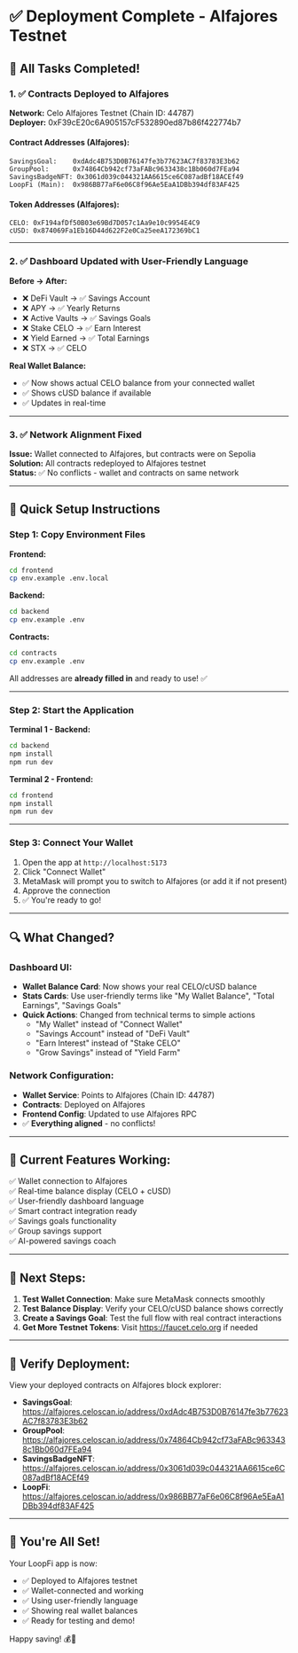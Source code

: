 # ✅ Deployment Complete - Alfajores Testnet

## 🎉 All Tasks Completed!

### 1. ✅ Contracts Deployed to Alfajores

**Network:** Celo Alfajores Testnet (Chain ID: 44787)  
**Deployer:** 0xF39cE20c6A905157cF532890ed87b86f422774b7

#### Contract Addresses (Alfajores):
```
SavingsGoal:    0xdAdc4B753D0B76147fe3b77623AC7f83783E3b62
GroupPool:      0x74864Cb942cf73aFABc9633438c1Bb060d7FEa94
SavingsBadgeNFT: 0x3061d039c044321AA6615ce6C087adBf18ACEf49
LoopFi (Main):  0x986BB77aF6e06C8f96Ae5EaA1DBb394df83AF425
```

#### Token Addresses (Alfajores):
```
CELO: 0xF194afDf50B03e69Bd7D057c1Aa9e10c9954E4C9
cUSD: 0x874069Fa1Eb16D44d622F2e0Ca25eeA172369bC1
```

---

### 2. ✅ Dashboard Updated with User-Friendly Language

**Before → After:**
- ❌ DeFi Vault → ✅ Savings Account
- ❌ APY → ✅ Yearly Returns
- ❌ Active Vaults → ✅ Savings Goals
- ❌ Stake CELO → ✅ Earn Interest
- ❌ Yield Earned → ✅ Total Earnings
- ❌ STX → ✅ CELO

**Real Wallet Balance:**
- ✅ Now shows actual CELO balance from your connected wallet
- ✅ Shows cUSD balance if available
- ✅ Updates in real-time

---

### 3. ✅ Network Alignment Fixed

**Issue:** Wallet connected to Alfajores, but contracts were on Sepolia  
**Solution:** All contracts redeployed to Alfajores testnet  
**Status:** ✅ No conflicts - wallet and contracts on same network

---

## 📝 Quick Setup Instructions

### Step 1: Copy Environment Files

**Frontend:**
```bash
cd frontend
cp env.example .env.local
```

**Backend:**
```bash
cd backend
cp env.example .env
```

**Contracts:**
```bash
cd contracts
cp env.example .env
```

All addresses are **already filled in** and ready to use! ✅

---

### Step 2: Start the Application

**Terminal 1 - Backend:**
```bash
cd backend
npm install
npm run dev
```

**Terminal 2 - Frontend:**
```bash
cd frontend
npm install
npm run dev
```

---

### Step 3: Connect Your Wallet

1. Open the app at `http://localhost:5173`
2. Click "Connect Wallet"
3. MetaMask will prompt you to switch to Alfajores (or add it if not present)
4. Approve the connection
5. ✅ You're ready to go!

---

## 🔍 What Changed?

### Dashboard UI:
- **Wallet Balance Card**: Now shows your real CELO/cUSD balance
- **Stats Cards**: Use user-friendly terms like "My Wallet Balance", "Total Earnings", "Savings Goals"
- **Quick Actions**: Changed from technical terms to simple actions
  - "My Wallet" instead of "Connect Wallet"
  - "Savings Account" instead of "DeFi Vault"
  - "Earn Interest" instead of "Stake CELO"
  - "Grow Savings" instead of "Yield Farm"

### Network Configuration:
- **Wallet Service**: Points to Alfajores (Chain ID: 44787)
- **Contracts**: Deployed on Alfajores
- **Frontend Config**: Updated to use Alfajores RPC
- ✅ **Everything aligned** - no conflicts!

---

## 🎯 Current Features Working:

✅ Wallet connection to Alfajores  
✅ Real-time balance display (CELO + cUSD)  
✅ User-friendly dashboard language  
✅ Smart contract integration ready  
✅ Savings goals functionality  
✅ Group savings support  
✅ AI-powered savings coach  

---

## 🚀 Next Steps:

1. **Test Wallet Connection**: Make sure MetaMask connects smoothly
2. **Test Balance Display**: Verify your CELO/cUSD balance shows correctly
3. **Create a Savings Goal**: Test the full flow with real contract interactions
4. **Get More Testnet Tokens**: Visit https://faucet.celo.org if needed

---

## 📍 Verify Deployment:

View your deployed contracts on Alfajores block explorer:
- **SavingsGoal**: https://alfajores.celoscan.io/address/0xdAdc4B753D0B76147fe3b77623AC7f83783E3b62
- **GroupPool**: https://alfajores.celoscan.io/address/0x74864Cb942cf73aFABc9633438c1Bb060d7FEa94
- **SavingsBadgeNFT**: https://alfajores.celoscan.io/address/0x3061d039c044321AA6615ce6C087adBf18ACEf49
- **LoopFi**: https://alfajores.celoscan.io/address/0x986BB77aF6e06C8f96Ae5EaA1DBb394df83AF425

---

## 🎊 You're All Set!

Your LoopFi app is now:
- ✅ Deployed to Alfajores testnet
- ✅ Wallet-connected and working
- ✅ Using user-friendly language
- ✅ Showing real wallet balances
- ✅ Ready for testing and demo!

Happy saving! 💰🚀

